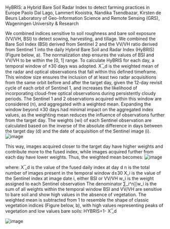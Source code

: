 HyBRIS: a Hybrid Bare Soil Radar Index to detect farming practices in Europe
Paolo Dal Lago, Lammert Kooistra, Nandika Tsendbazar, Kirsten de Beurs
Laboratory of Geo-Information Science and Remote Sensing (GRS), Wageningen University & Research

We combined indices sensitive to soil roughness and bare soil exposure (VV/VH, BSI) to detect sowing, harvesting, and tillage. We combined the Bare Soil Index (BSI) derived from Sentinel 2 and the VV/VH ratio derived from Sentinel 1 into the daily Hybrid Bare Soil and Radar Index (HyBRIS) (Figure below, a). The normalization step ensures the values of BSI and VV/VH to be within the [0, 1] range. To calculate HyBRIS for each day, a temporal window of ±30 days was adopted.  X ̅_d  is the weighted mean of the radar and optical observations that fall within this defined timeframe. This window size ensures the inclusion of at least two radar acquisitions from the same orbit before and after the target day, given the 12-day revisit cycle of each orbit of Sentinel 1, and increases the likelihood of incorporating cloud-free optical observations during persistently cloudy periods. The Sentinel 1 and 2 observations acquired within this window are considered (n), and aggregated with a weighted mean. Expanding the window beyond ±30 days had minimal impact on the aggregated index values, as the weighting mean reduces the influence of observations further from the target day. The weights (wi) of each Sentinel observation are calculated based on the inverse of the absolute difference in days between the target day (d) and the date of acquisition of the Sentinel image (i).
![image](https://github.com/user-attachments/assets/960f70d4-cd5b-41f6-8327-59fe923ea94a)

This way, images acquired closer to the target day have higher weights and contribute more to the fused index, while images acquired further from each day have lower weights. 
Thus, the weighted mean becomes:
![image](https://github.com/user-attachments/assets/94ad335f-03d1-4f03-9099-00dd3daea271)

where:
	X ̅_d is the value of the fused daily index at day d
	n is the total number of images present in the temporal window d±30
	X_i is the value of the Sentinel index at image date i, either BSI or VV/VH
	w_i is the weight assigned to each Sentinel observation
	The denominator ∑_i^n▒w_i  is the sum of all weights within the temporal window
BSI and VV/VH are sensitive to bare soil and show high values in the absence of vegetation. The weighted mean is subtracted from 1 to resemble the shape of classic vegetation indices (Figure below, b), with high values representing peaks of vegetation and low values bare soils:
HYBRIS=1- X ̅_d


![image](https://github.com/user-attachments/assets/4636ba3f-c3d8-436c-901b-5cdde1ebccb1)

